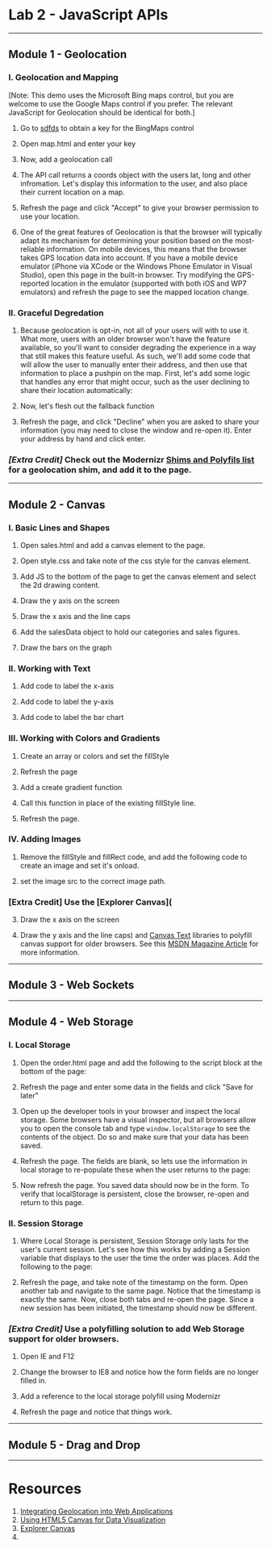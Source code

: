 # Lab 2 - JavaScript APIs

---
## Module 1 - Geolocation

### I. Geolocation and Mapping
[Note: This demo uses the Microsoft Bing maps control, but you are welcome to use the Google Maps control if you prefer. The relevant JavaScript for Geolocation should be identical for both.]

1. Go to [sdfds]() to obtain a key for the BingMaps control

2. Open map.html and enter your key

3. Now, add a geolocation call

4. The API call returns a coords object with the users lat, long and other infromation. Let's display this information to the user, and also place their current location on a map. 

5. Refresh the page and click "Accept" to give your browser permission to use your location.

6. One of the great features of Geolocation is that the browser will typically adapt its mechanism for determining your position based on the most-reliable information. On mobile devices, this means that the browser takes GPS location data into account. If you have a mobile device emulator (iPhone via XCode or the Windows Phone Emulator in Visual Studio), open this page in the built-in browser. Try modifying the GPS-reported location in the emulator (supported with both iOS and WP7 emulators) and refresh the page to see the mapped location change.

### II. Graceful Degredation

1. Because geolocation is opt-in, not all of your users will with to use it. What more, users with an older browser won't have the feature available, so you'll want to consider degrading the experience in a way that still makes this feature useful. As such, we'll add some code that will allow the user to manually enter their address, and then use that information to place a pushpin on the map. First, let's add some logic that handles any error that might occur, such as the user declining to share their location automatically:

2. Now, let's flesh out the fallback function

3. Refresh the page, and click "Decline" when you are asked to share your information (you may need to close the window and re-open it). Enter your address by hand and click enter.

### ***[Extra Credit]*** Check out the Modernizr [Shims and Polyfils list]() for a geolocation shim, and add it to the page.

---
## Module 2 - Canvas

### I. Basic Lines and Shapes

1. Open sales.html and add a canvas element to the page.

2. Open style.css and take note of the css style for the canvas element.

3. Add JS to the bottom of the page to get the canvas element and select the 2d drawing content.

4. Draw the y axis on the screen

5. Draw the x axis and the line caps

6. Add the salesData object to hold our categories and sales figures.

6. Draw the bars on the graph

### II. Working with Text

1. Add code to label the x-axis

2. Add code to label the y-axis

3. Add code to label the bar chart

### III. Working with Colors and Gradients

1. Create an array or colors and set the fillStyle

2. Refresh the page

3. Add a create gradient function

4. Call this function in place of the existing fillStyle line.

5. Refresh the page.

### IV. Adding Images

1. Remove the fillStyle and fillRect code, and add the following code to create an image and set it's onload.

2. set the image src to the correct image path.

### **[Extra Credit]** Use the [Explorer Canvas](
3. Draw the x axis on the screen

4. Draw the y axis and the line caps) and [Canvas Text](http://code.google.com/p/canvas-text/) libraries to polyfill canvas support for older browsers. See this [MSDN Magazine Article]() for more information.

---
## Module 3 - Web Sockets


---
## Module 4 - Web Storage

### I. Local Storage

1. Open the order.html page and add the following to the script block at the bottom of the page:

2. Refresh the page and enter some data in the fields and click "Save for later"

3. Open up the developer tools in your browser and inspect the local storage. Some browsers have a visual inspector, but all browsers allow you to open the console tab and type `window.localStorage` to see the contents of the object. Do so and make sure that your data has been saved.

4. Refresh the page. The fields are blank, so lets use the information in local storage to re-populate these when the user returns to the page:

5. Now refresh the page. You saved data should now be in the form. To verify that localStorage is persistent, close the browser, re-open and return to this page.

### II. Session Storage

1. Where Local Storage is persistent, Session Storage only lasts for the user's current session. Let's see how this works by adding a Session variable that displays to the user the time the order was places. Add the following to the page:

2. Refresh the page, and take note of the timestamp on the form. Open another tab and navigate to the same page. Notice that the timestamp is exactly the same. Now, close both tabs and re-open the page. Since a new session has been initiated, the timestamp should now be different.

### ***[Extra Credit]*** Use a polyfilling solution to add Web Storage support for older browsers.

1. Open IE and F12

2. Change the browser to IE8 and notice how the form fields are no longer filled in.

3. Add a reference to the local storage polyfill using Modernizr

4. Refresh the page and notice that things work.

---
## Module 5 - Drag and Drop


___

# Resources

1. [Integrating Geolocation into Web Applications](http://msdn.microsoft.com/en-gb/magazine/hh580735.aspx)
2. [Using HTML5 Canvas for Data Visualization]()
3. [Explorer Canvas]()
4. 